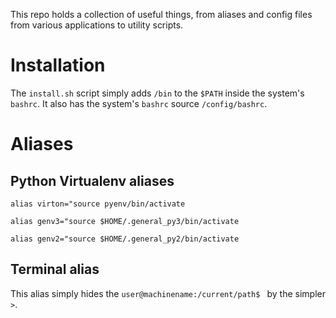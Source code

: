 This repo holds a collection of useful things, from aliases and config files
from various applications to utility scripts.

# Installation
The `install.sh` script simply adds `/bin` to the `$PATH` inside the system's
`bashrc`. It also has the system's `bashrc` source `/config/bashrc`.

# Aliases
## Python Virtualenv aliases
`alias virton="source pyenv/bin/activate`

`alias genv3="source $HOME/.general_py3/bin/activate`

`alias genv2="source $HOME/.general_py2/bin/activate`

## Terminal alias
This alias simply hides the `user@machinename:/current/path$ ` by the simpler `>`.
